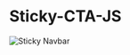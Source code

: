 # Sticky-CTA-JS

![Sticky Navbar](https://drive.google.com/file/d/18uuFx7_QThiL4m6wGnrpmusJtggBMNTr/view?usp=sharing)

